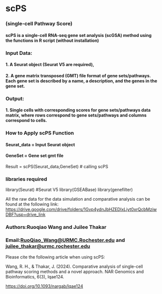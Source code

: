 # scPS 
### (single-cell Pathway Score) 
#### scPS is a single-cell RNA-seq gene set analysis (scGSA) method using the functions in R script (without installation)

###   Input Data: 
#### 1. A Seurat object (Seurat V5 are required), 
#### 2. A gene matrix transposed (GMT) file format of gene sets/pathways. Each gene set is described by a name, a description, and the genes in the gene set. 

###   Output:
####   1. Single cells with corresponding scores for gene sets/pathways data matrix, where rows correspond to gene sets/pathways and columns correspond to cells.

### How to Apply scPS Function
#### Seurat_data = Input Seurat object
#### GeneSet = Gene set gmt file
Result  =  scPS(Seurat_data,GeneSet) # calling scPS 

### libraries required
library(Seurat) #Seurat V5
library(GSEABase)
library(genefilter)

All the raw data for the data simulation and comparative analysis can be found at the following link: 
https://drive.google.com/drive/folders/1Gvp4ydnJbHZEDIxLjyt0xrQcbMziwDBF?usp=drive_link

###     Authors:Ruoqiao Wang and Juilee Thakar
###     Email:RuoQiao_Wang@URMC.Rochester.edu and juilee_thakar@urmc.rochester.edu

Please cite the following article when using scPS:

Wang, R. H., & Thakar, J. (2024). Comparative analysis of single-cell pathway scoring methods and a novel approach. NAR Genomics and Bioinformatics, 6(3), lqae124.

https://doi.org/10.1093/nargab/lqae124

